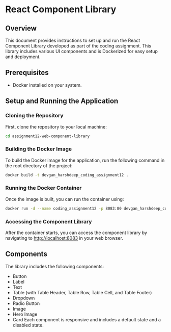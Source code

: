 # React Component Library

## Overview

This document provides instructions to set up and run the React Component Library developed as part of the coding assignment. This library includes various UI components and is Dockerized for easy setup and deployment.

## Prerequisites

- Docker installed on your system.

## Setup and Running the Application

### Cloning the Repository

First, clone the repository to your local machine:

```bash
cd assignment12-web-component-library
```

### Building the Docker Image

To build the Docker image for the application, run the following command in the root directory of the project:

```bash
docker build -t devgan_harshdeep_coding_assignment12 .
```

### Running the Docker Container

Once the image is built, you can run the container using:

```bash
docker run -d --name coding_assignment12 -p 8083:80 devgan_harshdeep_coding_assignment12
```

### Accessing the Component Library

After the container starts, you can access the component library by navigating to [http://localhost:8083](http://localhost:8083)
in your web browser.

## Components

The library includes the following components:

- Button
- Label
- Text
- Table (with Table Header, Table Row, Table Cell, and Table Footer)
- Dropdown
- Radio Button
- Image
- Hero Image
- Card
  Each component is responsive and includes a default state and a disabled state.

